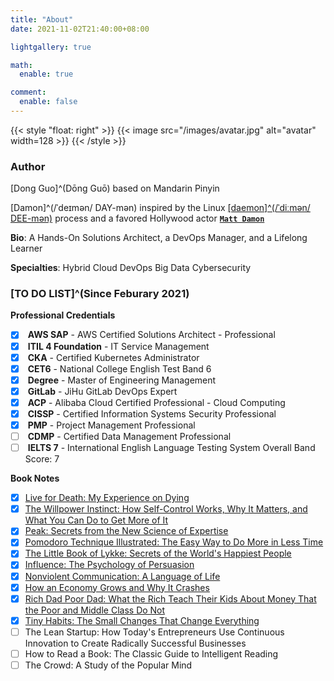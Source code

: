 ```yaml
---
title: "About"
date: 2021-11-02T21:40:00+08:00

lightgallery: true

math:
  enable: true

comment:
  enable: false
---
```


{{< style "float: right" >}}
{{< image src="/images/avatar.jpg" alt="avatar" width=128 >}}
{{< /style >}}

### Author

<i class="fa-solid fa-tags fa-fw"></i> [Dong Guo]^(Dōng Guō) based on Mandarin Pinyin  

<i class="fa-solid fa-tags fa-fw" style="opacity: 0"></i> [Damon]^(/ˈdeɪmən/ DAY-mən) inspired by the Linux [[daemon]^(/ˈdiːmən/ DEE-mən)](https://man7.org/linux/man-pages/man7/daemon.7.html) process and a favored Hollywood actor [**`Matt Damon`**](https://en.wikipedia.org/wiki/Matt_Damon)

<i class="fa-solid fa-seedling fa-fw"></i> **Bio**: A Hands-On Solutions Architect, a DevOps Manager, and a Lifelong Learner

<i class="fa-solid fa-user-tie fa-fw"></i> **Specialties**: <i class="fa-solid fa-cloud-upload-alt fa-fw fa-bounce"></i> Hybrid Cloud <i class="fa-solid fa-code-branch fa-fw fa-flip"></i> DevOps <i class="fa-solid fa-layer-group fa-fw fa-beat"></i> Big Data <i class="fa-solid fa-bell fa-fw fa-shake"></i> Cybersecurity

### [TO DO LIST]^(Since Feburary 2021)

<i class="fa-solid fa-tasks fa-fw"></i> **Professional Credentials**

- [x] <i class="fa-brands fa-aws fa-fw"></i> **AWS SAP** - AWS Certified Solutions Architect - Professional
- [x] <i class="fa-solid fa-cogs fa-fw"></i> **ITIL 4 Foundation** - IT Service Management
- [x] <i class="fa-solid fa-dharmachakra fa-fw"></i> **CKA** - Certified Kubernetes Administrator
- [x] <i class="fa-solid fa-language fa-fw"></i> **CET6** - National College English Test Band 6
- [x] <i class="fa-solid fa-graduation-cap fa-fw"></i> **Degree** - Master of Engineering Management
- [x] <i class="fa-brands fa-gitlab fa-fw"></i> **GitLab** - JiHu GitLab DevOps Expert
- [x] <i class="fa-solid fa-cloud fa-fw"></i> **ACP** - Alibaba Cloud Certified Professional - Cloud Computing
- [x] <i class="fa-solid fa-user-shield fa-fw"></i> **CISSP** - Certified Information Systems Security Professional
- [x] <i class="fa-solid fa-users-cog fa-fw"></i> **PMP** - Project Management Professional
- [ ] <i class="fa-solid fa-user-tag fa-fw"></i> **CDMP** - Certified Data Management Professional
- [ ] <i class="fa-solid fa-language fa-fw"></i> **IELTS 7** - International English Language Testing System Overall Band Score: 7

<i class="fa-solid fa-book-open fa-fw"></i> **Book Notes**

- [x] [Live for Death: My Experience on Dying](/en/2021/10/notes-from-live-for-death-my-experience-on-dying/)
- [x] [The Willpower Instinct: How Self-Control Works, Why It Matters, and What You Can Do to Get More of It](/en/2021/11/notes-from-the-willpower-instinct/)
- [x] [Peak: Secrets from the New Science of Expertise](/en/2021/12/notes-from-peak-secrets-from-the-new-science-of-expertise/)
- [x] [Pomodoro Technique Illustrated: The Easy Way to Do More in Less Time](/en/2022/01/notes-from-pomodoro-technique-illustrated/)
- [x] [The Little Book of Lykke: Secrets of the World's Happiest People](/en/2022/01/notes-from-secrets-of-the-worlds-happiest-people/)
- [x] [Influence: The Psychology of Persuasion](/en/2022/03/notes-from-influence-the-psychology-of-persuasion/)
- [x] [Nonviolent Communication: A Language of Life](/en/2022/03/notes-from-nonviolent-communication-a-language-of-life/)
- [x] [How an Economy Grows and Why It Crashes](/en/2022/04/notes-from-how-an-economy-grows-and-why-it-crashes/)
- [x] [Rich Dad Poor Dad: What the Rich Teach Their Kids About Money That the Poor and Middle Class Do Not](/en/2022/05/notes-from-rich-dad-poor-dad/)
- [x] [Tiny Habits: The Small Changes That Change Everything](/en/2024/03/notes-from-tiny-habits-the-small-changes-that-change-everything/)
- [ ] The Lean Startup: How Today's Entrepreneurs Use Continuous Innovation to Create Radically Successful Businesses
- [ ] How to Read a Book: The Classic Guide to Intelligent Reading
- [ ] The Crowd: A Study of the Popular Mind
